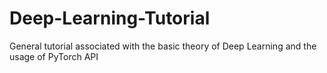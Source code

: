 # Deep-Learning-Tutorial
General tutorial associated with the basic theory of Deep Learning and the usage of PyTorch API
